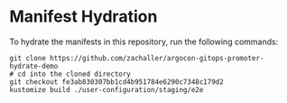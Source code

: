 # Manifest Hydration

To hydrate the manifests in this repository, run the following commands:

```shell
git clone https://github.com/zachaller/argocon-gitops-promoter-hydrate-demo
# cd into the cloned directory
git checkout fe3ab830307bb1cd4b951784e6290c7348c179d2
kustomize build ./user-configuration/staging/e2e
```
